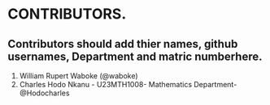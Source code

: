 # CONTRIBUTORS.
## Contributors should add thier names, github usernames, Department and matric numberhere.
<ol>
<li>William Rupert Waboke (@waboke)</li>
<li>Charles Hodo Nkanu - U23MTH1008- Mathematics Department- @Hodocharles</li>
</ol>
